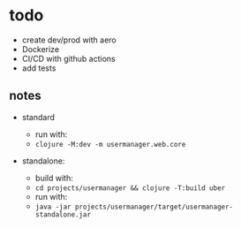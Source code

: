 # todo

- create dev/prod with aero
- Dockerize
- CI/CD with github actions
- add tests

## notes

- standard
  - run with:
  - ``clojure -M:dev -m usermanager.web.core``

- standalone:
  - build with:
  - ``cd projects/usermanager && clojure -T:build uber``
  - run with:
  - ``java -jar projects/usermanager/target/usermanager-standalone.jar``
